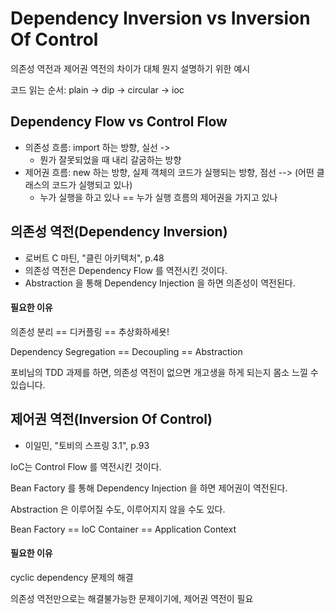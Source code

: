 # Dependency Inversion vs Inversion Of Control

의존성 역전과 제어권 역전의 차이가 대체 뭔지 설명하기 위한 예시

코드 읽는 순서: plain -> dip -> circular -> ioc

## Dependency Flow vs Control Flow

- 의존성 흐름: import 하는 방향, 실선 ->
    - 뭔가 잘못되었을 때 내리 갈굼하는 방향
- 제어권 흐름: new 하는 방향, 실제 객체의 코드가 실행되는 방향, 점선 --> (어떤 클래스의 코드가 실행되고 있나)
    - 누가 실행을 하고 있나 == 누가 실행 흐름의 제어권을 가지고 있나

## 의존성 역전(Dependency Inversion)

- 로버트 C 마틴, "클린 아키텍처", p.48
- 의존성 역전은 Dependency Flow 를 역전시킨 것이다.
- Abstraction 을 통해 Dependency Injection 을 하면 의존성이 역전된다.

#### 필요한 이유

의존성 분리 == 디커플링 == 추상화하세욧!

Dependency Segregation == Decoupling == Abstraction

포비님의 TDD 과제를 하면, 의존성 역전이 없으면 개고생을 하게 되는지 몸소 느낄 수 있습니다.

## 제어권 역전(Inversion Of Control)

- 이일민, "토비의 스프링 3.1", p.93

IoC는 Control Flow 를 역전시킨 것이다.

Bean Factory 를 통해 Dependency Injection 을 하면 제어권이 역전된다.

Abstraction 은 이루어질 수도, 이루어지지 않을 수도 있다.

Bean Factory == IoC Container == Application Context

#### 필요한 이유

cyclic dependency 문제의 해결

의존성 역전만으로는 해결불가능한 문제이기에, 제어권 역전이 필요
